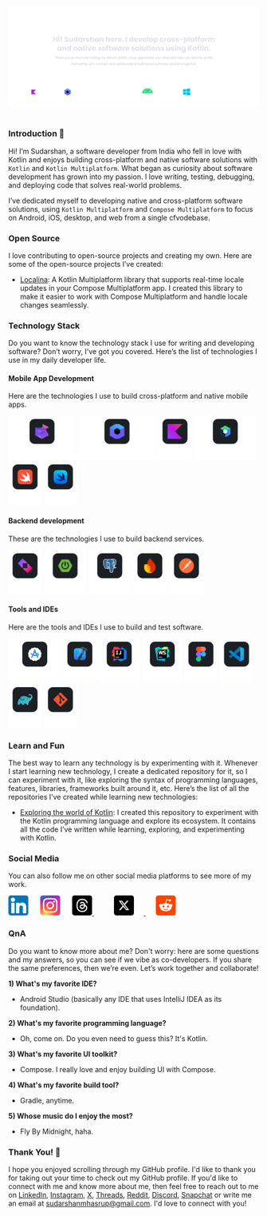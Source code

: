 <!--suppress ALL -->
<picture>
    <source media="(prefers-color-scheme: dark)" srcset="/assets/banner-dark.svg" />
    <source media="(prefers-color-scheme: light)" srcset="/assets/banner-light.svg" />
    <img alt="Banner" src="/assets/banner-dark.svg" />
</picture><br><br>

### Introduction 👋

Hi! I’m Sudarshan, a software developer from India who fell in love with Kotlin and enjoys building cross-platform and
native software solutions with `Kotlin` and `Kotlin Multiplatform`. What began as curiosity about software development
has grown into my passion. I love writing, testing, debugging, and deploying code that solves real-world problems.

I’ve dedicated myself to developing native and cross-platform software solutions, using `Kotlin Multiplatform` and
`Compose Multiplatform` to focus on Android, iOS, desktop, and web from a single cfvodebase.

### Open Source

I love contributing to open-source projects and creating my own. Here are some of the open-source projects I’ve created:

- [Localina](https://github.com/sudarshanmhasrup/localina): A Kotlin Multiplatform library that supports real-time
  locale updates in your Compose Multiplatform app. I created this library to make it easier to work with Compose
  Multiplatform and handle locale changes seamlessly.

### Technology Stack

Do you want to know the technology stack I use for writing and developing software? Don’t worry, I’ve got you covered.
Here’s the list of technologies I use in my daily developer life.

#### Mobile App Development

Here are the technologies I use to build cross-platform and native mobile apps.

<picture>
    <source media="(prefers-color-scheme: dark)" srcset="/assets/kotlin-multiplatform-logo-dark.svg" />
    <source media="(prefers-color-scheme: light)" srcset="/assets/kotlin-multiplatform-logo-light.svg" />
    <img alt="Kotlin Multiplatform Logo" height="88" src="/assets/kotlin-multiplatform-logo-dark.svg" />
</picture>

<picture>
    <source media="(prefers-color-scheme: dark)" srcset="/assets/compose-multiplatform-logo-dark.svg" />
    <source media="(prefers-color-scheme: light)" srcset="/assets/compose-multiplatform-logo-light.svg" />
    <img alt="Compose Multiplatform Logo" height="88" src="/assets/compose-multiplatform-logo-dark.svg" />
</picture>

<picture>
    <source media="(prefers-color-scheme: dark)" srcset="/assets/kotlin-logo-dark.svg" />
    <source media="(prefers-color-scheme: light)" srcset="/assets/kotlin-logo-light.svg" />
    <img alt="Kotlin Logo" height="88" src="/assets/kotlin-logo-dark.svg" />
</picture>

<picture>
    <source media="(prefers-color-scheme: dark)" srcset="/assets/jetpack-compose-logo-dark.svg" />
    <source media="(prefers-color-scheme: light)" srcset="/assets/jetpack-compose-logo-light.svg" />
    <img alt="Jetpack Compose Logo" height="88" src="/assets/jetpack-compose-logo-dark.svg" />
</picture>

<picture>
    <source media="(prefers-color-scheme: dark)" srcset="/assets/swift-logo-dark.svg" />
    <source media="(prefers-color-scheme: light)" srcset="/assets/swift-logo-light.svg" />
    <img alt="Swift Logo" height="88" src="/assets/swift-logo-dark.svg" />
</picture>

<picture>
    <source media="(prefers-color-scheme: dark)" srcset="/assets/swift-ui-logo-dark.svg" />
    <source media="(prefers-color-scheme: light)" srcset="/assets/swift-ui-logo-light.svg" />
    <img alt="Swift UI Logo" height="88" src="/assets/swift-ui-logo-dark.svg" />
</picture>

#### Backend development

These are the technologies I use to build backend services.

<picture>
    <source media="(prefers-color-scheme: dark)" srcset="/assets/ktor-logo-dark.svg" />
    <source media="(prefers-color-scheme: light)" srcset="/assets/ktor-logo-light.svg" />
    <img alt="Ktor Logo" height="88" src="/assets/ktor-logo-dark.svg" />
</picture>

<picture>
    <source media="(prefers-color-scheme: dark)" srcset="/assets/spring-boot-logo-dark.svg" />
    <source media="(prefers-color-scheme: light)" srcset="/assets/spring-boot-logo-light.svg" />
    <img alt="Spring Boot Logo" height="88" src="/assets/spring-boot-logo-dark.svg" />
</picture>

<picture>
    <source media="(prefers-color-scheme: dark)" srcset="/assets/postgresql-logo-dark.svg" />
    <source media="(prefers-color-scheme: light)" srcset="/assets/postgresql-logo-light.svg" />
    <img alt="PostgreSQL Logo" height="88" src="/assets/postgresql-logo-dark.svg" />
</picture>

<picture>
    <source media="(prefers-color-scheme: dark)" srcset="/assets/firebase-logo-dark.svg" />
    <source media="(prefers-color-scheme: light)" srcset="/assets/firebase-logo-light.svg" />
    <img alt="Firebase Logo" height="88" src="/assets/firebase-logo-dark.svg" />
</picture>

<picture>
    <source media="(prefers-color-scheme: dark)" srcset="/assets/postman-logo-dark.svg" />
    <source media="(prefers-color-scheme: light)" srcset="/assets/postman-logo-light.svg" />
    <img alt="Postman Logo" height="88" src="/assets/postman-logo-dark.svg" />
</picture>

#### Tools and IDEs

Here are the tools and IDEs I use to build and test software.

<picture>
    <source media="(prefers-color-scheme: dark)" srcset="/assets/android-studio-logo-dark.svg" />
    <source media="(prefers-color-scheme: light)" srcset="/assets/android-studio-logo-light.svg" />
    <img alt="Android Studio Logo" height="88" src="/assets/android-studio-logo-dark.svg">
</picture>

<picture>
    <source media="(prefers-color-scheme: dark)" srcset="/assets/xcode-logo-dark.svg" />
    <source media="(prefers-color-scheme: light)" srcset="/assets/xcode-logo-light.svg" />
    <img alt="Xcode Logo" height="88" src="/assets/xcode-logo-dark.svg">
</picture>

<picture>
    <source media="(prefers-color-scheme: dark)" srcset="/assets/intellij-idea-logo-dark.svg" />
    <source media="(prefers-color-scheme: light)" srcset="/assets/intellij-idea-logo-light.svg" />
    <img alt="IntelliJ IDEA Logo" height="88" src="/assets/intellij-idea-logo-dark.svg">
</picture>

<picture>
    <source media="(prefers-color-scheme: dark)" srcset="/assets/webstorm-logo-dark.svg" />
    <source media="(prefers-color-scheme: light)" srcset="/assets/webstorm-logo-light.svg" />
    <img alt="WebStorm Logo" height="88" src="/assets/webstorm-logo-dark.svg">
</picture>

<picture>
    <source media="(prefers-color-scheme: dark)" srcset="/assets/figma-logo-dark.svg" />
    <source media="(prefers-color-scheme: light)" srcset="/assets/figma-logo-light.svg" />
    <img alt="Figma Logo" height="88" src="/assets/figma-logo-dark.svg">
</picture>

<picture>
    <source media="(prefers-color-scheme: dark)" srcset="/assets/vscode-logo-dark.svg" />
    <source media="(prefers-color-scheme: light)" srcset="/assets/vscode-logo-light.svg" />
    <img alt="VS Code Logo" height="88" src="/assets/vscode-logo-dark.svg">
</picture>

<picture>
    <source media="(prefers-color-scheme: dark)" srcset="/assets/gradle-logo-dark.svg" />
    <source media="(prefers-color-scheme: light)" srcset="/assets/gradle-logo-light.svg" />
    <img alt="Gradle Logo" height="88" src="/assets/gradle-logo-dark.svg">
</picture>

<picture>
    <source media="(prefers-color-scheme: dark)" srcset="/assets/git-logo-dark.svg" />
    <source media="(prefers-color-scheme: light)" srcset="/assets/git-logo-light.svg" />
    <img alt="Git Logo" height="88" src="/assets/git-logo-dark.svg">
</picture>

### Learn and Fun

The best way to learn any technology is by experimenting with it. Whenever I start learning new technology, I create a
dedicated repository for it, so I can experiment with it, like exploring the syntax of programming languages, features,
libraries, frameworks built around it, etc. Here’s the list of all the repositories I’ve created while learning new
technologies:

- [Exploring the world of Kotlin](https://github.com/sudarshanmhasrup/exploring-the-world-of-kotlin): I created this
  repository to experiment with the Kotlin programming language and explore its ecosystem. It contains all the code I’ve
  written while learning, exploring, and experimenting with Kotlin.

### Social Media

You can also follow me on other social media platforms to see more of my work.

<a href="https://www.linkedin.com/in/sudarshanmhasrup" target="_blank" style="text-decoration:none;">
    <img alt="LinkedIn Logo" height="40" src="/assets/linkedin-logo.svg" />
</a>

<a href="https://www.instagram.com/heyysudarshan/" target="_blank" style="text-decoration:none;">
    <img alt="Instagram Logo" height="40" src="/assets/instagram-logo.svg" hspace="20" />
</a>

<a href="https://www.threads.com/@heyysudarshan" target="_blank" style="margin-right:20px;">
    <img alt="Threads Logo" height="40" src="/assets/threads-logo.svg" />
</a>

<a href="https://x.com/heyysudarshan" target="_blank" style="margin-right:20px;">
    <img alt="X Logo" height="40" src="/assets/x-logo.svg" hspace="20" />
</a>

<a href="https://www.reddit.com/user/heyysudarshan/" target="_blank" style="margin-right:20px;">
    <img alt="Reddit Logo" height="40" src="/assets/reddit-logo.svg" />
</a>

### QnA

Do you want to know more about me? Don't worry: here are some questions and my answers, so you can see if we vibe as
co-developers. If you share the same preferences, then we’re even. Let’s work together and collaborate!

**1) What's my favorite IDE?**

- Android Studio (basically any IDE that uses IntelliJ IDEA as its foundation).

**2) What's my favorite programming language?**

- Oh, come on. Do you even need to guess this? It's Kotlin.

**3) What's my favorite UI toolkit?**

- Compose. I really love and enjoy building UI with Compose.

**4) What's my favorite build tool?**

- Gradle, anytime.

**5) Whose music do I enjoy the most?**

- Fly By Midnight, haha.

### Thank You! 🙌

I hope you enjoyed scrolling through my GitHub profile. I'd like to thank you for taking out your time to check out my
GitHub profile. If you'd like to connect with me and know more about me, then feel free to reach out to me on 
[LinkedIn](https://www.linkedin.com/in/sudarshanmhasrup/),
[Instagram](https://www.instagram.com/heyysudarshan), [X](https://x.com/heyysudarshan),
[Threads](https://www.threads.com/@heyysudarshan), [Reddit](https://www.reddit.com/user/heyysudarshan/),
[Discord](https://discord.com/users/1395440160803651676), [Snapchat](https://www.snapchat.com/add/heyysudarshan)
or write me an email at [sudarshanmhasrup@gmail.com](mailto:sudarshanmhasrup@gmail.com). I'd love to connect with you!
